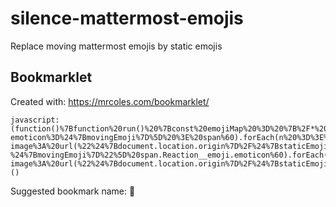 # silence-mattermost-emojis
Replace moving mattermost emojis by static emojis

## Bookmarklet

Created with: https://mrcoles.com/bookmarklet/


```
javascript:(function()%7Bfunction%20run()%20%7Bconst%20emojiMap%20%3D%20%7B%2F*%20moving%20emoji%20name%3A%20static%20emoji%20name%20*%2Fpartyparrot%3A%20%7Bname%3A%20'parrot'%2Curl%3A%20'static%2Femoji%2F1f99c.png'%7D%2Calert%3A%20%7Bname%3A%20'alarm_clock'%2Curl%3A%20'static%2Femoji%2F23f0.png'%7D%7D%3BObject.entries(emojiMap).forEach((%5BmovingEmoji%2C%20staticEmoji%5D)%20%3D%3E%20%7Bdocument.querySelectorAll(%60span%5Bdata-emoticon%3D%24%7BmovingEmoji%7D%5D%20%3E%20span%60).forEach(n%20%3D%3E%20%7Bn.style%20%3D%20%60background-image%3A%20url(%22%24%7Bdocument.location.origin%7D%2F%24%7BstaticEmoji.url%7D%22)%60%3B%7D)%3Bdocument.querySelectorAll(%60button%5Bid%24%3D%22-%24%7BmovingEmoji%7D%22%5D%20span.Reaction__emoji.emoticon%60).forEach(n%20%3D%3E%20%7Bn.style%20%3D%20%60background-image%3A%20url(%22%24%7Bdocument.location.origin%7D%2F%24%7BstaticEmoji.url%7D%22)%60%3B%7D)%3B%7D)%3B%7Drun()%7D)()
```

Suggested bookmark name: 🤫
